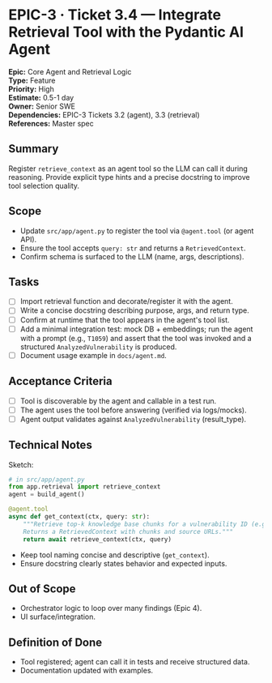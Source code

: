 
# EPIC-3 · Ticket 3.4 — Integrate Retrieval Tool with the Pydantic AI Agent

**Epic:** Core Agent and Retrieval Logic  
**Type:** Feature  
**Priority:** High  
**Estimate:** 0.5-1 day  
**Owner:** Senior SWE  
**Dependencies:** EPIC-3 Tickets 3.2 (agent), 3.3 (retrieval)  
**References:** Master spec

## Summary
Register `retrieve_context` as an agent tool so the LLM can call it during reasoning. Provide explicit type hints and a precise docstring to improve tool selection quality.

## Scope
- Update `src/app/agent.py` to register the tool via `@agent.tool` (or agent API).
- Ensure the tool accepts `query: str` and returns a `RetrievedContext`.
- Confirm schema is surfaced to the LLM (name, args, descriptions).

## Tasks
- [ ] Import retrieval function and decorate/register it with the agent.
- [ ] Write a concise docstring describing purpose, args, and return type.
- [ ] Confirm at runtime that the tool appears in the agent's tool list.
- [ ] Add a minimal integration test: mock DB + embeddings; run the agent with a prompt (e.g., `T1059`) and assert that the tool was invoked and a structured `AnalyzedVulnerability` is produced.
- [ ] Document usage example in `docs/agent.md`.

## Acceptance Criteria
- [ ] Tool is discoverable by the agent and callable in a test run.
- [ ] The agent uses the tool before answering (verified via logs/mocks).
- [ ] Agent output validates against `AnalyzedVulnerability` (result_type).

## Technical Notes
Sketch:
```python
# in src/app/agent.py
from app.retrieval import retrieve_context
agent = build_agent()

@agent.tool
async def get_context(ctx, query: str):
    """Retrieve top-k knowledge base chunks for a vulnerability ID (e.g., 'A03:2021', 'T1059').
    Returns a RetrievedContext with chunks and source URLs."""
    return await retrieve_context(ctx, query)
```
- Keep tool naming concise and descriptive (`get_context`).
- Ensure docstring clearly states behavior and expected inputs.

## Out of Scope
- Orchestrator logic to loop over many findings (Epic 4).
- UI surface/integration.

## Definition of Done
- Tool registered; agent can call it in tests and receive structured data.
- Documentation updated with examples.

